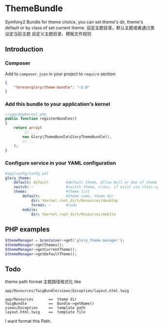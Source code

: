 ThemeBundle
===========

Symfony2 Bundle for theme choice, you can set theme's dir, theme's default or by class of set current theme.
设定主题目录，默认主题或者通过类设定当前主题
自定义主题目录、模板文件规则

Introduction
------------

### Composer

Add to `composer.json` in your project to `require` section:

```json
{
    "foreverglory/theme-bundle": "~2.0"
}
```
### Add this bundle to your application's kernel

```php
//app/AppKernel.php
public function registerBundles()
{
    return array(
         // ...
        new Glory\ThemeBundle\GloryThemeBundle(),
        // ...
    );
}
```

### Conﬁgure service in your YAML configuration
```yaml
#app/conﬁg/conﬁg.yml
glory_theme:
    default: default        #default theme, Allow Null or One of theme list. （默认主题，允许为空或者下面配置中的一个主题）
    switch: ~               #switch theme, class, if exist use class->getChecked(); （切换主题，类，如果存在，则优先取该类所选择的主题，参考） see: Glory/ThemeBundle/Switcher/*, you can write class
    theme:                  #theme list
        default:            #theme name, theme dir
            dir: %kernel.root_dir%/Resources/desktop
            format: ~       #todo
        mobile:
            dir: %kernel.root_dir%/Resources/mobile
```

PHP examples
------------

``` php
$themeManager = $container->get('glory_theme.manager');
$themeManager->getThemes();
$themeManager->getCurrentTheme();
$themeManager->getDefaultTheme();
```

Todo
------------
theme path format 主题路径格式化
like 
```
app/Resources/TwigBundle/views/Exception/layout.html.twig

app/Resources       ==  theme dir
TwigBundle          ==  Bundle->getName()
views/Exception     ==  template path
layout.html.twig    ==  template file
```
I want format this Path. 
